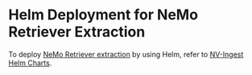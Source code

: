 # Helm Deployment for NeMo Retriever Extraction

<!-- Use this documentation to deploy [NeMo Retriever extraction](overview.md) by using Helm. -->

To deploy [NeMo Retriever extraction](overview.md) by using Helm, 
refer to [NV-Ingest Helm Charts](https://github.com/NVIDIA/nv-ingest/tree/main/helm).

